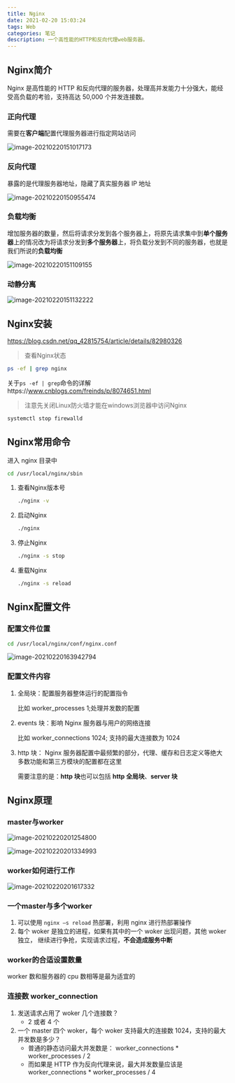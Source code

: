 ```yaml
---
title: Nginx
date: 2021-02-20 15:03:24
tags: Web
categories: 笔记
description: 一个高性能的HTTP和反向代理web服务器。
---
```


## Nginx简介

Nginx 是高性能的 HTTP 和反向代理的服务器，处理高并发能力十分强大，能经受高负载的考验，支持高达 50,000 个并发连接数。

### 正向代理

需要在**客户端**配置代理服务器进行指定网站访问

![image-20210220151017173](https://cdn.jsdelivr.net/gh/Rayucan/imageCloud/data/20210220151017.png)

### 反向代理

暴露的是代理服务器地址，隐藏了真实服务器 IP 地址

![image-20210220150955474](https://cdn.jsdelivr.net/gh/Rayucan/imageCloud/data/20210220150955.png)

### 负载均衡

增加服务器的数量，然后将请求分发到各个服务器上，将原先请求集中到**单个服务器**上的情况改为将请求分发到**多个服务器**上，将负载分发到不同的服务器，也就是我们所说的**负载均衡**

![image-20210220151109155](https://cdn.jsdelivr.net/gh/Rayucan/imageCloud/data/20210220151109.png)

### 动静分离

![image-20210220151132222](https://cdn.jsdelivr.net/gh/Rayucan/imageCloud/data/20210220151132.png)

## Nginx安装

https://blog.csdn.net/qq_42815754/article/details/82980326

> 查看Nginx状态

```bash
ps -ef | grep nginx
```

关于`ps -ef | grep`命令的详解https://www.cnblogs.com/freinds/p/8074651.html

> 注意先关闭Linux防火墙才能在windows浏览器中访问Nginx

```bash
systemctl stop firewalld
```

## Nginx常用命令

进入 nginx 目录中 

```bash
cd /usr/local/nginx/sbin
```

1. 查看Nginx版本号

   ```bash
   ./nginx -v
   ```

2. 启动Nginx

   ```bash
   ./nginx
   ```

3. 停止Nginx

   ```bash
   ./nginx -s stop
   ```

4. 重载Nginx

   ```bash
   ./nginx -s reload
   ```


## Nginx配置文件

### 配置文件位置

```bash
cd /usr/local/nginx/conf/nginx.conf
```

![image-20210220163942794](https://cdn.jsdelivr.net/gh/Rayucan/imageCloud/data/20210220163942.png)

### 配置文件内容

1. 全局块：配置服务器整体运行的配置指令

   比如 worker_processes 1;处理并发数的配置

2. events 块：影响 Nginx 服务器与用户的网络连接

   比如 worker_connections 1024; 支持的最大连接数为 1024

3. http 块： Nginx 服务器配置中最频繁的部分，代理、缓存和日志定义等绝大多数功能和第三方模块的配置都在这里

   需要注意的是：**http 块**也可以包括 **http 全局块**、**server 块**

## Nginx原理

### master与worker

![image-20210220201254800](https://cdn.jsdelivr.net/gh/Rayucan/imageCloud/data/20210220201254.png)

![image-20210220201334993](https://cdn.jsdelivr.net/gh/Rayucan/imageCloud/data/20210220201335.png)

### worker如何进行工作

![image-20210220201617332](https://cdn.jsdelivr.net/gh/Rayucan/imageCloud/data/20210220201617.png)

### 一个master与多个worker

1. 可以使用 `nginx –s reload` 热部署，利用 nginx 进行热部署操作
2. 每个 woker 是独立的进程，如果有其中的一个 woker 出现问题，其他 woker 独立， 继续进行争抢，实现请求过程，**不会造成服务中断**

### worker的合适设置数量

worker 数和服务器的 cpu 数相等是最为适宜的

### 连接数 worker_connection

1. 发送请求占用了 woker 几个连接数？
   * 2 或者 4 个
2. 一个 master 四个 woker，每个 woker 支持最大的连接数 1024，支持的最大并发数是多少？
   * 普通的静态访问最大并发数是： worker_connections * worker_processes / 2
   * 而如果是 HTTP 作为反向代理来说，最大并发数量应该是 worker_connections * worker_processes / 4




